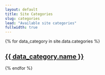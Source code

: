```yaml
---
layout: default
title: Site Categories
slug: categories
lead: "Available site categories"
fullwidth: true
---
```



{% for data_category in site.data.categories %}
<h2><a href="/category/{{ data_category.slug}}">{{ data_category.name }}</a></h2>
{% endfor %}
